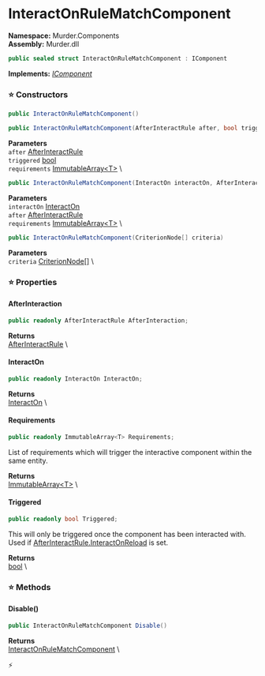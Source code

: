 # InteractOnRuleMatchComponent

**Namespace:** Murder.Components \
**Assembly:** Murder.dll

```csharp
public sealed struct InteractOnRuleMatchComponent : IComponent
```

**Implements:** _[IComponent](../..//Bang/Components/IComponent.html)_

### ⭐ Constructors
```csharp
public InteractOnRuleMatchComponent()
```

```csharp
public InteractOnRuleMatchComponent(AfterInteractRule after, bool triggered, ImmutableArray<T> requirements)
```

**Parameters** \
`after` [AfterInteractRule](../..//Murder/Components/AfterInteractRule.html) \
`triggered` [bool](https://learn.microsoft.com/en-us/dotnet/api/System.Boolean?view=net-7.0) \
`requirements` [ImmutableArray\<T\>](https://learn.microsoft.com/en-us/dotnet/api/System.Collections.Immutable.ImmutableArray-1?view=net-7.0) \

```csharp
public InteractOnRuleMatchComponent(InteractOn interactOn, AfterInteractRule after, ImmutableArray<T> requirements)
```

**Parameters** \
`interactOn` [InteractOn](../..//Murder/Components/InteractOn.html) \
`after` [AfterInteractRule](../..//Murder/Components/AfterInteractRule.html) \
`requirements` [ImmutableArray\<T\>](https://learn.microsoft.com/en-us/dotnet/api/System.Collections.Immutable.ImmutableArray-1?view=net-7.0) \

```csharp
public InteractOnRuleMatchComponent(CriterionNode[] criteria)
```

**Parameters** \
`criteria` [CriterionNode[]](../..//Murder/Core/Dialogs/CriterionNode.html) \

### ⭐ Properties
#### AfterInteraction
```csharp
public readonly AfterInteractRule AfterInteraction;
```

**Returns** \
[AfterInteractRule](../..//Murder/Components/AfterInteractRule.html) \
#### InteractOn
```csharp
public readonly InteractOn InteractOn;
```

**Returns** \
[InteractOn](../..//Murder/Components/InteractOn.html) \
#### Requirements
```csharp
public readonly ImmutableArray<T> Requirements;
```

List of requirements which will trigger the interactive component within the same entity.

**Returns** \
[ImmutableArray\<T\>](https://learn.microsoft.com/en-us/dotnet/api/System.Collections.Immutable.ImmutableArray-1?view=net-7.0) \
#### Triggered
```csharp
public readonly bool Triggered;
```

This will only be triggered once the component has been interacted with.
            Used if [AfterInteractRule.InteractOnReload](../../murder/components/afterinteractrule.html#interactonreload) is set.

**Returns** \
[bool](https://learn.microsoft.com/en-us/dotnet/api/System.Boolean?view=net-7.0) \
### ⭐ Methods
#### Disable()
```csharp
public InteractOnRuleMatchComponent Disable()
```

**Returns** \
[InteractOnRuleMatchComponent](../..//Murder/Components/InteractOnRuleMatchComponent.html) \



⚡